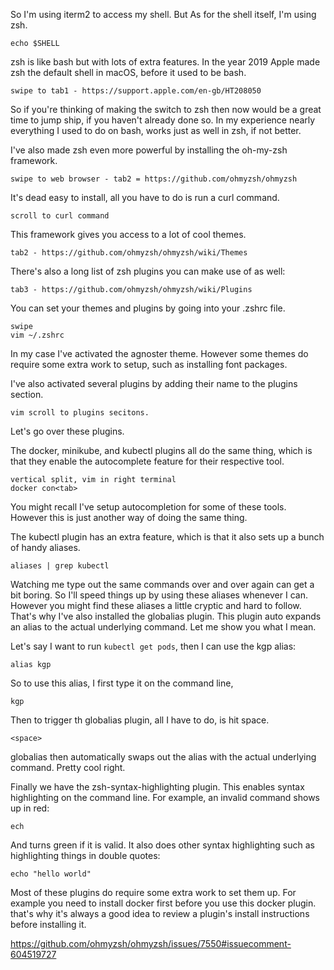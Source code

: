 So I'm using iterm2 to access my shell. But As for the shell itself, I'm using zsh.

```
echo $SHELL
```

zsh is like bash but with lots of extra features. In the year 2019 Apple made zsh the default shell in macOS, before it used to be bash.

```
swipe to tab1 - https://support.apple.com/en-gb/HT208050
```


So if you're thinking of making the switch to zsh then now would be a great time to jump ship, if you haven't already done so. In my experience nearly everything I used to do on bash, works just as well in zsh, if not better.

I've also made zsh even more powerful by installing the oh-my-zsh framework.

```
swipe to web browser - tab2 = https://github.com/ohmyzsh/ohmyzsh
```

It's dead easy to install, all you have to do is run a curl command.

```
scroll to curl command
```



This framework gives you access to a lot of cool themes.

```
tab2 - https://github.com/ohmyzsh/ohmyzsh/wiki/Themes
```

There's also a long list of zsh plugins you can make use of as well:

```
tab3 - https://github.com/ohmyzsh/ohmyzsh/wiki/Plugins
```

You can set your themes and plugins by going into your .zshrc file.


```
swipe
vim ~/.zshrc
```


In my case I've activated the agnoster theme. However some themes do require some extra work to setup, such as installing font packages.



I've also activated several plugins by adding their name to the plugins section.

```
vim scroll to plugins secitons.
```

Let's go over these plugins.

The docker, minikube, and kubectl plugins all do the same thing, which is that they enable the autocomplete feature for their respective tool.

```
vertical split, vim in right terminal
docker con<tab>
```

You might recall I've setup autocompletion for some of these tools. However this is just another way of doing the same thing.

The kubectl plugin has an extra feature, which is that it also sets up a bunch of handy aliases.

```
aliases | grep kubectl
```

Watching me type out the same commands over and over again can get a bit boring. So I'll speed things up by using these aliases whenever I can.
However you might find these aliases a little cryptic and hard to follow. That's why I've also installed the globalias plugin. This plugin auto expands an alias to the actual underlying command. Let me show you what I mean.



Let's say I want to run `kubectl get pods`, then I can use the kgp alias:

```
alias kgp
```

So to use this alias, I first type it on the command line,


```
kgp
```

Then to trigger th globalias plugin, all I have to do, is hit space.

```
<space>
```

globalias then automatically swaps out the alias with the actual underlying command. Pretty cool right.

Finally we have the zsh-syntax-highlighting plugin. This enables syntax highlighting on the command line. For example, an invalid command shows up in red:


```
ech
```

And turns green if it is valid. It also does other syntax highlighting such as highlighting things in double quotes:

```
echo "hello world"
```

Most of these plugins do require some extra work to set them up. For example you need to install docker first before you use this docker plugin. that's why it's always a good idea to review a plugin's install instructions before installing it.



https://github.com/ohmyzsh/ohmyzsh/issues/7550#issuecomment-604519727